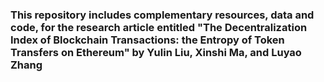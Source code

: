 ### This repository includes complementary resources, data and code, for the research article entitled "The Decentralization Index of Blockchain Transactions: the Entropy of Token Transfers on Ethereum" by Yulin Liu, Xinshi Ma, and Luyao Zhang
